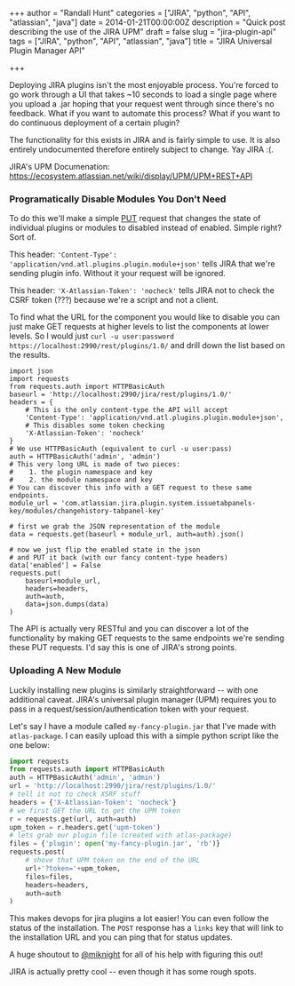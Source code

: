 +++
author = "Randall Hunt"
categories = ["JIRA", "python", "API", "atlassian", "java"]
date = 2014-01-21T00:00:00Z
description = "Quick post describing the use of the JIRA UPM"
draft = false
slug = "jira-plugin-api"
tags = ["JIRA", "python", "API", "atlassian", "java"]
title = "JIRA Universal Plugin Manager API"

+++

Deploying JIRA plugins isn't the most enjoyable process. You're forced to go work through a UI that takes ~10 seconds to load a single page where you upload a .jar hoping that your request went through since there's no feedback. What if you want to automate this process? What if you want to do continuous deployment of a certain plugin?

The functionality for this exists in JIRA and is fairly simple to use. It is also entirely undocumented therefore entirely subject to change. Yay JIRA :(.

JIRA's UPM Documenation: https://ecosystem.atlassian.net/wiki/display/UPM/UPM+REST+API




### Programatically Disable Modules You Don't Need

To do this we'll make a simple [PUT](http://stackoverflow.com/a/630475/240004) request that changes the state of individual plugins or modules to disabled instead of enabled. Simple right? Sort of.

This header: 
`'Content-Type': 'application/vnd.atl.plugins.plugin.module+json'`
tells JIRA that we're sending plugin info. Without it your request will be ignored.

This header: `'X-Atlassian-Token': 'nocheck'` tells JIRA not to check the CSRF token (???) because we're a script and not a client.

To find what the URL for the component you would like to disable you can just make GET requests at higher levels to list the components at lower levels. So I would just `curl -u user:password https://localhost:2990/rest/plugins/1.0/` and drill down the list based on the results.

```prettyprint lang-python
import json
import requests
from requests.auth import HTTPBasicAuth
baseurl = 'http://localhost:2990/jira/rest/plugins/1.0/'
headers = {
    # This is the only content-type the API will accept
    'Content-Type': 'application/vnd.atl.plugins.plugin.module+json',
    # This disables some token checking
    'X-Atlassian-Token': 'nocheck'
}
# We use HTTPBasicAuth (equivalent to curl -u user:pass)
auth = HTTPBasicAuth('admin', 'admin')
# This very long URL is made of two pieces:
#    1. the plugin namespace and key
#    2. the module namespace and key
# You can discover this info with a GET request to these same endpoints.
module_url = 'com.atlassian.jira.plugin.system.issuetabpanels-key/modules/changehistory-tabpanel-key'

# first we grab the JSON representation of the module
data = requests.get(baseurl + module_url, auth=auth).json()

# now we just flip the enabled state in the json
# and PUT it back (with our fancy content-type headers)
data['enabled'] = False
requests.put(
    baseurl+module_url,
    headers=headers,
    auth=auth,
    data=json.dumps(data)
)
```

The API is actually very RESTful and you can discover a lot of the functionality by making GET requests to the same endpoints we're sending these PUT requests. I'd say this is one of JIRA's strong points.

### Uploading A New Module

Luckily installing new plugins is similarly straightforward -- with one additional caveat. JIRA's universal plugin manager (UPM) requires you to pass in a request/session/authentication token with your request.

Let's say I have a module called `my-fancy-plugin.jar` that I've made with `atlas-package`. I can easily upload this with a simple python script like the one below:

```python
import requests
from requests.auth import HTTPBasicAuth
auth = HTTPBasicAuth('admin', 'admin')
url = 'http://localhost:2990/jira/rest/plugins/1.0/'
# tell it not to check XSRF stuff
headers = {'X-Atlassian-Token': 'nocheck'}
# we first GET the URL to get the UPM token
r = requests.get(url, auth=auth)
upm_token = r.headers.get('upm-token')
# lets grab our plugin file (created with atlas-package)
files = {'plugin': open('my-fancy-plugin.jar', 'rb')}
requests.post(
    # shove that UPM token on the end of the URL
    url+'?token='+upm_token,
    files=files,
    headers=headers,
    auth=auth
)
```

This makes devops for jira plugins a lot easier!
You can even follow the status of the installation. The `POST` response has a `links` key that will link to the installation URL and you can ping that for status updates.

A huge shoutout to [@miknight](https://miknight.com/) for all of his help with figuring this out!

JIRA is actually pretty cool -- even though it has some rough spots.